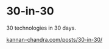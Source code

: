 30-in-30
========
30 technologies in 30 days.

[kannan-chandra.com/posts/30-in-30/](http://kannan-chandra.com/posts/30-in-30/)
